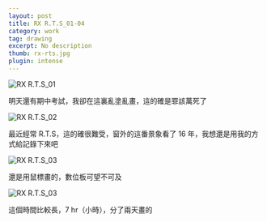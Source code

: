 ```yaml
---
layout: post
title: RX R.T.S_01-04
category: work
tag: drawing
excerpt: No description
thumb: rx-rts.jpg
plugin: intense
---
```


<p><img src="{{ site.file }}/work/rx-rts_01.jpg" alt="RX R.T.S_01"></p>

<p lang=zh>明天還有期中考試，我卻在這裏亂塗亂畫，這的確是罪該萬死了</p>

<p><img src="{{ site.file }}/work/rx-rts_02.jpg" alt="RX R.T.S_02"></p>

<p lang=zh>最近經常 R.T.S，這的確很難受，窗外的這番景象看了 16 年，我想還是用我的方式給記錄下來吧</p>

<p><img src="{{ site.file }}/work/rx-rts_03.jpg" alt="RX R.T.S_03"></p>

<p lang=zh>還是用鼠標畫的，數位板可望不可及</p>

<p><img src="{{ site.file }}/work/rx-rts_04.jpg" alt="RX R.T.S_03"></p>

<p lang=zh>這個時間比較長，7 hr（小時），分了兩天畫的</p>
